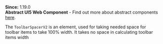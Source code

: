 **Since:** 1.19.0  
**Abstract UI5 Web Component** - Find out more about abstract components [here](https://sap.github.io/ui5-webcomponents-react/?path=/docs/knowledge-base-faq--docs#what-are-abstract-ui5-web-components).

The `ToolbarSpacerV2` is an element, used for taking needed space for toolbar items to take 100% width. It takes no space in calculating toolbar items width
